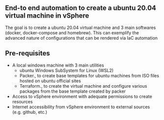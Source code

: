 End-to end automation to create a ubuntu 20.04 virtual machine in vSphere
-------------------------------------------------------------------------
The goal is to create a ubuntu 20.04 virtual machine and 3 main softwares (docker, docker-compose and homebrew). This can exemplify the advanced nature of configurations that can be rendered via IaC automation

Pre-requisites
--------------
* A local windows machine with 3 main utilities
  * ubuntu Windows SubSystem for Linux (WSL2)
  * Packer., to create base templates for ubuntu machines from ISO files hosted on ubuntu official sites
  * Terraform., to create the virtual machine and configure various packages from the base template created by packer
* Access to vSphere environment with adequate permissions to create resources
* Internet accessibility from vSphere environment to external sources (e.g. github, etc.)


